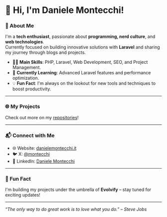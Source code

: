 # 👋 Hi, I'm Daniele Montecchi!

### 🚀 About Me
I'm a **tech enthusiast**, passionate about **programming, nerd culture**, and **web technologies**.  
Currently focused on building innovative solutions with **Laravel** and sharing my journey through blogs and projects.  

- 🧑‍💻 **Main Skills**: PHP, Laravel, Web Development, SEO, and Project Management.
- 🌱 **Currently Learning**: Advanced Laravel features and performance optimization.
- 💡 **Fun Fact**: I'm always on the lookout for new tools and techniques to boost productivity.

---

### 🌐 My Projects

Check out more on my [repositories](https://github.com/danielemontecchi?tab=repositories)!

---

### 📬 Connect with Me
- 🌐 Website: [danielemontecchi.it](https://danielemontecchi.it)
- 🐦 X: [@montecchi](https://x.com/montecchi)
- 💼 LinkedIn: [Daniele Montecchi](https://www.linkedin.com/in/danielemontecchi)

---

### 🌟 Fun Fact
I'm building my projects under the umbrella of **Evolvify** – stay tuned for exciting updates!

---

_“The only way to do great work is to love what you do.” – Steve Jobs_

